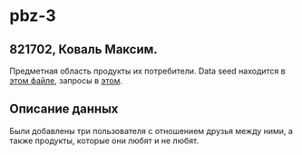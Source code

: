# pbz-3
## 821702, Коваль Максим.
Предметная область продукты их потребители.
Data seed находится в [этом файле](data_loader.cyp), запросы в [этом](query.cyp).

## Описание данных
Были добавлены три пользователя с отношением друзья между ними, а также продукты, которые они любят и не любят.
